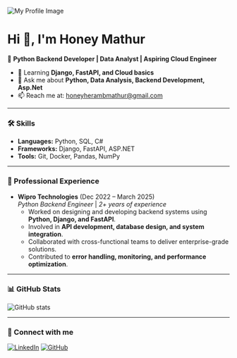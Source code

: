 ![My Profile Image](./readme_profile.jpg)
# Hi 👋, I'm Honey Mathur

🚀 **Python Backend Developer | Data Analyst | Aspiring Cloud Engineer**

- 🌱 Learning **Django, FastAPI, and Cloud basics**
- 💬 Ask me about **Python, Data Analysis, Backend Development, Asp.Net**
- 📫 Reach me at: honeyherambmathur@gmail.com  

---

### 🛠️ Skills
- **Languages:** Python, SQL, C#  
- **Frameworks:** Django, FastAPI, ASP.NET  
- **Tools:** Git, Docker, Pandas, NumPy  

---

### 💼 Professional Experience
- **Wipro Technologies** (Dec 2022 – March 2025)  
  *Python Backend Engineer* | *2+ years of experience*  
  - Worked on designing and developing backend systems using **Python, Django, and FastAPI**.  
  - Involved in **API development, database design, and system integration**.  
  - Collaborated with cross-functional teams to deliver enterprise-grade solutions.  
  - Contributed to **error handling, monitoring, and performance optimization**.  

---

### 📊 GitHub Stats
![GitHub stats](https://github-readme-stats.vercel.app/api?username=honeyherambmathur&show_icons=true&theme=radical)

---

### 🔗 Connect with me
[![LinkedIn](https://img.shields.io/badge/LinkedIn-blue?logo=linkedin&logoColor=white)](https://linkedin.com/in/honey-mathur-a8120a16a/)
[![GitHub](https://img.shields.io/badge/GitHub-black?logo=github&logoColor=white)](https://github.com/honeyherambmathur)
